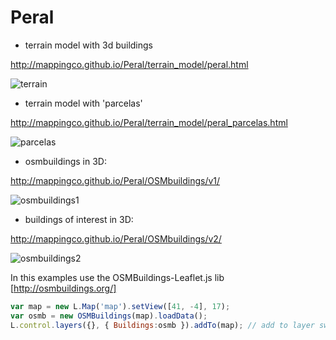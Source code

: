Peral
=====


* terrain model with 3d buildings

http://mappingco.github.io/Peral/terrain_model/peral.html

![terrain](http://mappingco.github.io/Peral/terrain_model/terrain.png)


* terrain model with 'parcelas'

http://mappingco.github.io/Peral/terrain_model/peral_parcelas.html

![parcelas](http://mappingco.github.io/Peral/terrain_model/parcelas.png)

* osmbuildings in 3D:

http://mappingco.github.io/Peral/OSMbuildings/v1/

![osmbuildings1](http://mappingco.github.io/Peral/OSMbuildings/v1/osmbuildings1.png)

* buildings of interest in 3D:

http://mappingco.github.io/Peral/OSMbuildings/v2/

![osmbuildings2](http://mappingco.github.io/Peral/OSMbuildings/v2/osmbuildings2.png)

In this examples use the OSMBuildings-Leaflet.js lib [http://osmbuildings.org/]

```javascript
var map = new L.Map('map').setView([41, -4], 17);
var osmb = new OSMBuildings(map).loadData();
L.control.layers({}, { Buildings:osmb }).addTo(map); // add to layer switcher (optional)
```
